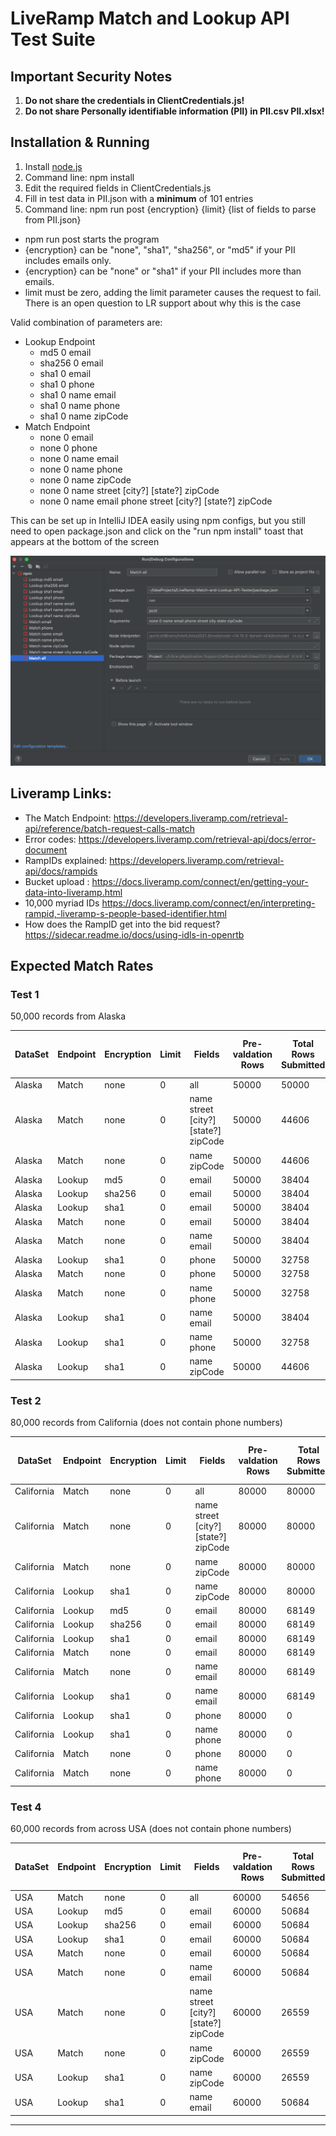 # LiveRamp Match and Lookup API Test Suite

## Important Security Notes

1. **Do not share the credentials in ClientCredentials.js!**
2. **Do not share Personally identifiable information (PII) in PII.csv PII.xlsx!**

## Installation & Running

1. Install [node.js](https://nodejs.org/en/)
2. Command line: npm install
3. Edit the required fields in ClientCredentials.js 
4. Fill in test data in PII.json with a **minimum** of 101 entries
5. Command line: npm run post {encryption} {limit} {list of fields to parse from PII.json}

- npm run post starts the program
- {encryption} can be "none", "sha1", "sha256", or "md5" if your PII includes emails only. 
- {encryption} can be "none" or "sha1" if your PII includes more than emails.
- limit must be zero, adding the limit parameter causes the request to fail. There is an open question to LR support about why this is the case

Valid combination of parameters are:
  - Lookup Endpoint
    - md5 0 email
    - sha256 0 email
    - sha1 0 email
    - sha1 0 phone
    - sha1 0 name email
    - sha1 0 name phone
    - sha1 0 name zipCode
  - Match Endpoint
    - none 0 email
    - none 0 phone
    - none 0 name email
    - none 0 name phone
    - none 0 name zipCode
    - none 0 name street [city?] [state?] zipCode 
    - none 0 name email phone street [city?] [state?] zipCode
  
   
  This can be set up in IntelliJ IDEA easily using npm configs, but you still need to open package.json and click on the "run npm install" toast that appears at the bottom of the screen
    

![IDEA](idea.png)

## Liveramp Links:

- The Match Endpoint: https://developers.liveramp.com/retrieval-api/reference/batch-request-calls-match
- Error codes: https://developers.liveramp.com/retrieval-api/docs/error-document
- RampIDs explained: https://developers.liveramp.com/retrieval-api/docs/rampids
- Bucket upload : https://docs.liveramp.com/connect/en/getting-your-data-into-liveramp.html
- 10,000 myriad IDs https://docs.liveramp.com/connect/en/interpreting-rampid,-liveramp-s-people-based-identifier.html
- How does the RampID get into the bid request? https://sidecar.readme.io/docs/using-idls-in-openrtb

## Expected Match Rates

### Test 1

50,000 records from Alaska

| DataSet | Endpoint | Encryption | Limit | Fields                                   | Pre-valdation Rows | Total Rows Submitted | Validation Pass-rate | Match Rate MaintainedID per Pre-validated | Match Rate MaintainedID per Post-validated | Total Results | Total HTTP 200 Results | Total HTTP 4xx Results | Derived RampIDs Returned | Maintained RampIDs Returned |
| ------- | -------- | ---------- | ----- | ---------------------------------------- | ------------------ | -------------------- | -------------------- | ----------------------------------------- | ------------------------------------------ | ------------- | ---------------------- | ---------------------- | ------------------------ | --------------------------- |
| Alaska  | Match    | none       | 0     | all                                      | 50000              | 50000                | 100.0%               | 96.3%                                     | 96.3%                                      | 50000         | 49973                  | 27                     | 1823                     | 48150                       |
| Alaska  | Match    | none       | 0     | name street \[city?\] \[state?\] zipCode | 50000              | 44606                | 89.2%                | 80.9%                                     | 90.6%                                      | 44606         | 44579                  | 27                     | 4149                     | 40430                       |
| Alaska  | Match    | none       | 0     | name zipCode                             | 50000              | 44606                | 89.2%                | 79.4%                                     | 89.0%                                      | 44606         | 44594                  | 12                     | 4897                     | 39697                       |
| Alaska  | Lookup   | md5        | 0     | email                                    | 50000              | 38404                | 76.8%                | 53.7%                                     | 69.9%                                      | 38404         | 38404                  | 0                      | 11566                    | 26838                       |
| Alaska  | Lookup   | sha256     | 0     | email                                    | 50000              | 38404                | 76.8%                | 53.7%                                     | 69.9%                                      | 38404         | 38404                  | 0                      | 11566                    | 26838                       |
| Alaska  | Lookup   | sha1       | 0     | email                                    | 50000              | 38404                | 76.8%                | 53.7%                                     | 69.9%                                      | 38404         | 38404                  | 0                      | 11566                    | 26838                       |
| Alaska  | Match    | none       | 0     | email                                    | 50000              | 38404                | 76.8%                | 53.7%                                     | 69.9%                                      | 38404         | 38404                  | 0                      | 11566                    | 26838                       |
| Alaska  | Match    | none       | 0     | name email                               | 50000              | 38404                | 76.8%                | 53.7%                                     | 69.9%                                      | 38404         | 38392                  | 12                     | 11562                    | 26830                       |
| Alaska  | Lookup   | sha1       | 0     | phone                                    | 50000              | 32758                | 65.5%                | 51.2%                                     | 78.2%                                      | 32758         | 32758                  | 0                      | 7156                     | 25602                       |
| Alaska  | Match    | none       | 0     | phone                                    | 50000              | 32758                | 65.5%                | 51.1%                                     | 78.1%                                      | 32758         | 32758                  | 0                      | 7185                     | 25573                       |
| Alaska  | Match    | none       | 0     | name phone                               | 50000              | 32758                | 65.5%                | 51.1%                                     | 78.1%                                      | 32758         | 32754                  | 4                      | 7185                     | 25569                       |
| Alaska  | Lookup   | sha1       | 0     | name email                               | 50000              | 38404                | 76.8%                | 42.2%                                     | 55.0%                                      | 38404         | 38404                  | 0                      | 17286                    | 21118                       |
| Alaska  | Lookup   | sha1       | 0     | name phone                               | 50000              | 32758                | 65.5%                | 36.8%                                     | 56.2%                                      | 32758         | 32758                  | 0                      | 14360                    | 18398                       |
| Alaska  | Lookup   | sha1       | 0     | name zipCode                             | 50000              | 44606                | 89.2%                | 19.5%                                     | 21.8%                                      | 44606         | 44606                  | 0                      | 34866                    | 9740                        |

### Test 2

80,000 records from California (does not contain phone numbers)

| DataSet    | Endpoint | Encryption | Limit | Fields                                   | Pre-valdation Rows | Total Rows Submitted | Validation Pass-rate | Match Rate MaintainedID per Pre-validated | Match Rate MaintainedID per Post-validated | Total Results | Total HTTP 200 Results | Total HTTP 4xx Results | Derived RampIDs Returned | Maintained RampIDs Returned |
| ---------- | -------- | ---------- | ----- | ---------------------------------------- | ------------------ | -------------------- | -------------------- | ----------------------------------------- | ------------------------------------------ | ------------- | ---------------------- | ---------------------- | ------------------------ | --------------------------- |
| California | Match    | none       | 0     | all                                      | 80000              | 80000                | 100.0%               | 94.5%                                     | 94.5%                                      | 80000         | 79979                  | 21                     | 4396                     | 75583                       |
| California | Match    | none       | 0     | name street \[city?\] \[state?\] zipCode | 80000              | 80000                | 100.0%               | 91.6%                                     | 91.6%                                      | 80000         | 79979                  | 21                     | 6712                     | 73267                       |
| California | Match    | none       | 0     | name zipCode                             | 80000              | 80000                | 100.0%               | 89.6%                                     | 89.6%                                      | 80000         | 79980                  | 20                     | 8278                     | 71702                       |
| California | Lookup   | sha1       | 0     | name zipCode                             | 80000              | 80000                | 100.0%               | 86.4%                                     | 86.4%                                      | 80000         | 80000                  | 0                      | 10892                    | 69108                       |
| California | Lookup   | md5        | 0     | email                                    | 80000              | 68149                | 85.2%                | 62.4%                                     | 73.3%                                      | 68149         | 68149                  | 0                      | 18198                    | 49951                       |
| California | Lookup   | sha256     | 0     | email                                    | 80000              | 68149                | 85.2%                | 62.4%                                     | 73.3%                                      | 68149         | 68149                  | 0                      | 18198                    | 49951                       |
| California | Lookup   | sha1       | 0     | email                                    | 80000              | 68149                | 85.2%                | 62.4%                                     | 73.3%                                      | 68149         | 68149                  | 0                      | 18198                    | 49951                       |
| California | Match    | none       | 0     | email                                    | 80000              | 68149                | 85.2%                | 62.4%                                     | 73.3%                                      | 68149         | 68149                  | 0                      | 18199                    | 49950                       |
| California | Match    | none       | 0     | name email                               | 80000              | 68149                | 85.2%                | 62.4%                                     | 73.3%                                      | 68149         | 68130                  | 19                     | 18195                    | 49935                       |
| California | Lookup   | sha1       | 0     | name email                               | 80000              | 68149                | 85.2%                | 51.6%                                     | 60.6%                                      | 68149         | 68149                  | 0                      | 26880                    | 41269                       |
| California | Lookup   | sha1       | 0     | phone                                    | 80000              | 0                    | 0.0%                 | 0.0%                                      | 0.0%                                       | 0             | 0                      | 0                      | 0                        | 0                           |
| California | Lookup   | sha1       | 0     | name phone                               | 80000              | 0                    | 0.0%                 | 0.0%                                      | 0.0%                                       | 0             | 0                      | 0                      | 0                        | 0                           |
| California | Match    | none       | 0     | phone                                    | 80000              | 0                    | 0.0%                 | 0.0%                                      | 0.0%                                       | 0             | 0                      | 0                      | 0                        | 0                           |
| California | Match    | none       | 0     | name phone                               | 80000              | 0                    | 0.0%                 | 0.0%                                      | 0.0%                                       | 0             | 0                      | 0                      | 0                        | 0                           |

### Test 4

60,000 records from across USA (does not contain phone numbers)

| DataSet | Endpoint | Encryption | Limit | Fields                                   | Pre-valdation Rows | Total Rows Submitted | Validation Pass-rate | Match Rate MaintainedID per Pre-validated | Match Rate MaintainedID per Post-validated | Total Results | Total HTTP 200 Results | Total HTTP 4xx Results | Derived RampIDs Returned | Maintained RampIDs Returned |
| ------- | -------- | ---------- | ----- | ---------------------------------------- | ------------------ | -------------------- | -------------------- | ----------------------------------------- | ------------------------------------------ | ------------- | ---------------------- | ---------------------- | ------------------------ | --------------------------- |
| USA     | Match    | none       | 0     | all                                      | 60000              | 54656                | 91.1%                | 69.8%                                     | 76.6%                                      | 54656         | 54643                  | 13                     | 12766                    | 41877                       |
| USA     | Lookup   | md5        | 0     | email                                    | 60000              | 50684                | 84.5%                | 53.6%                                     | 63.4%                                      | 50684         | 50684                  | 0                      | 18529                    | 32155                       |
| USA     | Lookup   | sha256     | 0     | email                                    | 60000              | 50684                | 84.5%                | 53.6%                                     | 63.4%                                      | 50684         | 50684                  | 0                      | 18529                    | 32155                       |
| USA     | Lookup   | sha1       | 0     | email                                    | 60000              | 50684                | 84.5%                | 53.6%                                     | 63.4%                                      | 50684         | 50684                  | 0                      | 18529                    | 32155                       |
| USA     | Match    | none       | 0     | email                                    | 60000              | 50684                | 84.5%                | 53.6%                                     | 63.4%                                      | 50684         | 50684                  | 0                      | 18529                    | 32155                       |
| USA     | Match    | none       | 0     | name email                               | 60000              | 50684                | 84.5%                | 53.6%                                     | 63.4%                                      | 50684         | 50671                  | 13                     | 18523                    | 32148                       |
| USA     | Match    | none       | 0     | name street \[city?\] \[state?\] zipCode | 60000              | 26559                | 44.3%                | 37.0%                                     | 83.6%                                      | 26559         | 26552                  | 7                      | 4340                     | 22212                       |
| USA     | Match    | none       | 0     | name zipCode                             | 60000              | 26559                | 44.3%                | 37.0%                                     | 83.6%                                      | 26559         | 26552                  | 7                      | 4340                     | 22212                       |
| USA     | Lookup   | sha1       | 0     | name zipCode                             | 60000              | 26559                | 44.3%                | 35.1%                                     | 79.2%                                      | 26559         | 26559                  | 0                      | 5514                     | 21045                       |
| USA     | Lookup   | sha1       | 0     | name email                               | 60000              | 50684                | 84.5%                | 31.7%                                     | 37.5%                                      | 50684         | 50684                  | 0                      | 31681                    | 19003                       |


------- 

